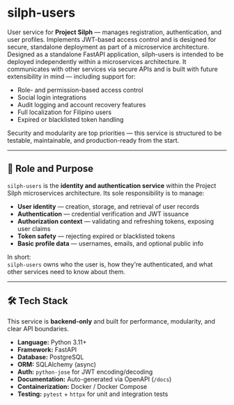 # silph-users

User service for **Project Silph** — manages registration, authentication, and user profiles. Implements JWT-based access control and is designed for secure, standalone deployment as part of a microservice architecture. Designed as a standalone FastAPI application, silph-users is intended to be deployed independently within a microservices architecture. It communicates with other services via secure APIs and is built with future extensibility in mind — including support for:

- Role- and permission-based access control
- Social login integrations
- Audit logging and account recovery features
- Full localization for Filipino users
- Expired or blacklisted token handling

Security and modularity are top priorities — this service is structured to be testable, maintainable, and production-ready from the start.

---

## 🧩 Role and Purpose

`silph-users` is the **identity and authentication service** within the Project Silph microservices architecture. Its sole responsibility is to manage:

- **User identity** — creation, storage, and retrieval of user records
- **Authentication** — credential verification and JWT issuance
- **Authorization context** — validating and refreshing tokens, exposing user claims
- **Token safety** — rejecting expired or blacklisted tokens
- **Basic profile data** — usernames, emails, and optional public info

In short:  
`silph-users` owns who the user is, how they're authenticated, and what other services need to know about them.

---
## 🛠 Tech Stack

This service is **backend-only** and built for performance, modularity, and clear API boundaries.

- **Language:** Python 3.11+
- **Framework:** FastAPI
- **Database:** PostgreSQL
- **ORM:** SQLAlchemy (async)
- **Auth:** `python-jose` for JWT encoding/decoding
- **Documentation:** Auto-generated via OpenAPI (`/docs`)
- **Containerization:** Docker / Docker Compose
- **Testing:** `pytest` + `httpx` for unit and integration tests